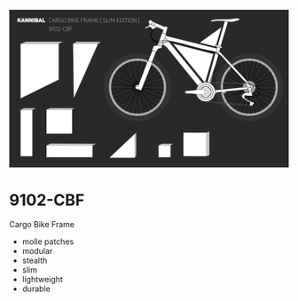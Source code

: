 ![](kannibal-bike-cargo-frame.png)

# 9102-CBF
Cargo Bike Frame

- molle patches
- modular
- stealth
- slim
- lightweight
- durable
